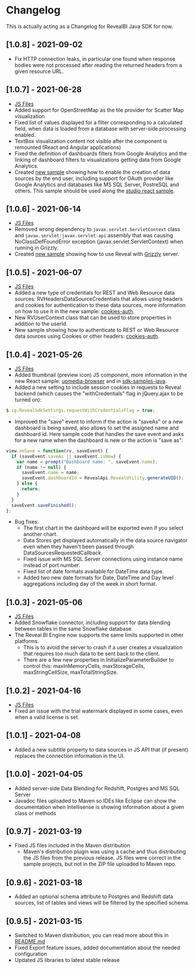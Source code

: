 # Changelog

This is actually acting as a Changelog for RevealBI Java SDK for now.

## [1.0.8] - 2021-09-02
- Fix HTTP connection leaks, in particular one found when response bodies were not processed after reading the returned headers from a given resource URL.

## [1.0.7] - 2021-06-28
- [JS Files](https://maven.revealbi.io/repository/public/com/infragistics/reveal/sdk/reveal-sdk-distribution/1.0.7/reveal-sdk-distribution-1.0.7-js.zip)
- Added support for OpenStreetMap as the tile provider for Scatter Map visualization
- Fixed list of values displayed for a filter corresponding to a calculated field, when data is loaded from a database with server-side processing enabled.
- TextBox visualization content not visible after the component is remounted (React and Angular applications)
- Fixed the definition of dashboards filters from Google Analytics and the linking of dashboard filters to visualizations getting data from Google Analytics.
- Created [new sample](studio-backend-tomcat) showing how to enable the creation of data sources by the end user, including support for OAuth provider like Google Analytics and databases like MS SQL Server, PostreSQL and others. This sample should be used along the [studio react sample](https://github.com/RevealBi/sdk-samples-react/tree/main/studio).

## [1.0.6] - 2021-06-14
- [JS Files](https://maven.revealbi.io/repository/public/com/infragistics/reveal/sdk/reveal-sdk-distribution/1.0.6/reveal-sdk-distribution-1.0.6-js.zip)
- Removed wrong dependency to `javax.servlet.ServletContext` class and `javax.servlet:javax.servlet-api` assembly that was causing NoClassDefFoundError exception (javax.servlet.ServletContext) when running in Grizzly.
- Created [new sample](upmedia-backend-grizzly) showing how to use Reveal with [Grizzly](https://javaee.github.io/grizzly/) server.

## [1.0.5] - 2021-06-07
- [JS Files](https://maven.revealbi.io/repository/public/com/infragistics/reveal/sdk/reveal-sdk-distribution/1.0.5/reveal-sdk-distribution-1.0.5-js.zip)
- Added a new type of credentials for REST and Web Resource data sources: RVHeadersDataSourceCredentials that allows using headers and cookies for authentication to these data sources, more information on how to use it in the new sample: [cookies-auth](cookies-auth).
- New RVUserContext class that can be used to store properties in addition to the userId.
- New sample showing how to authenticate to REST or Web Resource data sources using Cookies or other headers: [cookies-auth](cookies-auth).

## [1.0.4] - 2021-05-26
- [JS Files](https://maven.revealbi.io/repository/public/com/infragistics/reveal/sdk/reveal-sdk-distribution/1.0.4/reveal-sdk-distribution-1.0.4-js.zip)
- Added thumbnail (preview icon) JS component, more information in the new React sample: [upmedia-browser](https://github.com/RevealBi/sdk-samples-react/blob/main/upmedia-browser/README.md) and in [sdk-samples-java](https://github.com/RevealBi/sdk-samples-java/blob/develop/README.md#returning-the-list-of-dashboards).
- Added a new setting to include session cookies in requests to Reveal backend (which causes the "withCredentials" flag in jQuery.ajax to be turned on):
```javascript
$.ig.RevealSdkSettings.requestWithCredentialsFlag = true;
```
- Improved the "save" event to inform if the action is "saveAs" or a new dashboard is being saved, also allows to set the assigned name and dashboard id. Here sample code that handles the save event and asks for a new name when the dashboard is new or the action is "save as":
```javascript
view.onSave = function(rv, saveEvent) {
  if (saveEvent.saveAs || saveEvent.isNew) {
    var name = prompt("Dashboard name: ", saveEvent.name);
    if (name != null) {
      saveEvent.name = name;
      saveEvent.dashboardId = RevealApi.RevealUtility.generateUID();
    } else {
      return;
    }
  }
  saveEvent.saveFinished();
};
```
- Bug fixes:
  - The first chart in the dashboard will be exported even if you select another chart.
  - Data Stores get displayed automatically in the data source navigator even when they haven't been passed through DataSourcesRequestedCallback.
  - Fixed issue with MS SQL Server connections using instance name instead of port number.
  - Fixed list of date formats available for DateTime data type.
  - Added two new date formats for Date, DateTime and Day level aggregations including day of the week in short format.


## [1.0.3] - 2021-05-06
- [JS Files](https://revealpackages.eastus.cloudapp.azure.com/repository/public/com/infragistics/reveal/sdk/reveal-sdk-distribution/1.0.3/reveal-sdk-distribution-1.0.3-js.zip)
- Added Snowflake connector, including support for data blending between tables in the same Snowflake database.
- The Reveal BI Engine now supports the same limits supported in other platforms.
  - This is to avoid the server to crash if a user creates a visualization that requires too much data to be sent back to the client.
  - There are a few new properties in InitializeParameterBuilder to control this: maxInMemoryCells, maxStorageCells, maxStringCellSize, maxTotalStringSize.

## [1.0.2] - 2021-04-16
- [JS Files](https://revealpackages.eastus.cloudapp.azure.com/repository/public/com/infragistics/reveal/sdk/reveal-sdk-distribution/1.0.2/reveal-sdk-distribution-1.0.2-js.zip)
- Fixed an issue with the trial watermark displayed in some cases, even when a valid license is set.

## [1.0.1] - 2021-04-08
- Added a new subtitle property to data sources in JS API that (if present) replaces the connection information in the UI.

## [1.0.0] - 2021-04-05

- Added server-side Data Blending for Redshift, Postgres and MS SQL Server
- Javadoc files uploaded to Maven so IDEs like Eclipse can show the documentation when Intellisense is showing information about a given class or methods

## [0.9.7] - 2021-03-19

- Fixed JS files included in the Maven distribution
  - Maven's distribution plugin was using a cache and thus distributing the JS files from the previous release. JS files were correct in the sample projects, but not in the ZIP file uploaded to Maven repo.

## [0.9.6] - 2021-03-18

- Added an optional schema attribute to Postgres and Redshift data sources, list of tables and views will be filtered by the specified schema.

## [0.9.5] - 2021-03-15

- Switched to Maven distribution, you can read more about this in [README.md](README.md)
- Fixed Export feature issues, added documentation about the needed configuration
- Updated JS libraries to latest stable release
